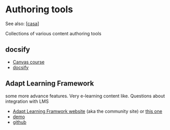 # Authoring tools

See also: [[casa]]

Collections of various content authoring tools

## docsify

- [Canvas course](https://canvas.sfu.ca/courses/44038)
- [docsify](https://docsify.js.org/#/)

## Adapt Learning Framework

some more advance features. Very e-learning content like. Questions about integration with LMS

- [Adapt Learning Framwork website](https://www.adaptlearning.org/) (aka the community site) or [this one](http://www.allthingsjavascript.com/adapt.html)
- [demo](https://adaptlearning.github.io/v4demo/) 
- [github](https://github.com/adaptlearning/adapt_framework)


[//begin]: # "Autogenerated link references for markdown compatibility"
[casa]: ../../CASA/casa "Contextually Appropriate Scaffolding Assemblages (CASA)"
[//end]: # "Autogenerated link references"